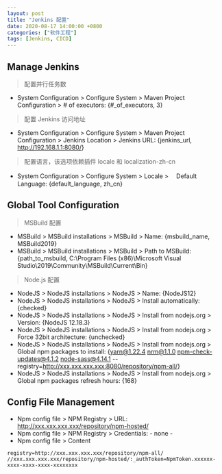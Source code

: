 ```yaml
---
layout: post
title: "Jenkins 配置"
date: 2020-08-17 14:00:00 +0800
categories: ["软件工程"]
tags: [Jenkins, CICD]
---
```


## Manage Jenkins

> 配置并行任务数

- System Configuration > Configure System > Maven Project Configuration > # of executors: {#\_of_executors, 3}

> 配置 Jenkins 访问地址

- System Configuration > Configure System > Maven Project Configuration > Jenkins Location > Jenkins URL: {jenkins_url, <http://192.168.1.1:8080/>}

> 配置语言，该选项依赖插件 locale 和 localization-zh-cn

- System Configuration > Configure System > Locale >　 Default Language: {default_language, zh_cn}

## Global Tool Configuration

> MSBuild 配置

- MSBuild > MSBuild installations > MSBuild > Name: {msbuild_name, MSBuild2019}
- MSBuild > MSBuild installations > MSBuild > Path to MSBuild: {path_to_msbuild, C:\Program Files (x86)\Microsoft Visual Studio\2019\Community\MSBuild\Current\Bin\}

> Node.js 配置

- NodeJS > NodeJS installations > NodeJS > Name: {NodeJS12}
- NodeJS > NodeJS installations > NodeJS > Install automatically: {checked}
- NodeJS > NodeJS installations > NodeJS > Install from nodejs.org > Version: {NodeJS 12.18.3}
- NodeJS > NodeJS installations > NodeJS > Install from nodejs.org > Force 32bit architecture: {unchecked}
- NodeJS > NodeJS installations > NodeJS > Install from nodejs.org > Global npm packages to install: {yarn@1.22.4 nrm@1.1.0 npm-check-updates@4.1.2 node-sass@4.14.1 --registry=<http://xxx.xxx.xxx.xxx:8080/repository/npm-all/>}
- NodeJS > NodeJS installations > NodeJS > Install from nodejs.org > Global npm packages refresh hours: {168}

## Config File Management

- Npm config file > NPM Registry > URL: <http://xxx.xxx.xxx.xxx/repository/npm-hosted/>
- Npm config file > NPM Registry > Credentials: - none -
- Npm config file > Content

```
registry=http://xxx.xxx.xxx.xxx/repository/npm-all/
//xxx.xxx.xxx.xxx/repository/npm-hosted/:_authToken=NpmToken.xxxxxx-xxxx-xxxx-xxxx-xxxxxxxx
```
